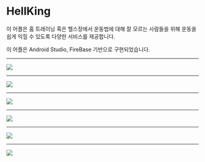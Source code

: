 # HellKing

이 어플은 홈 트레이닝 혹은 헬스장에서 운동법에 대해 잘 모르는 사람들을 위해 운동을 쉽게 익힐 수 있도록 다양한 서비스를 제공합니다.

이 어플은 Android Studio, FireBase 기반으로 구현되었습니다.

---



<p align ="cetner">
    <img src="https://github.com/SangHyunGil/HellKing/blob/main/img/1.PNG?raw=true">
</p>

---

<p align ="cetner">
    <img src="https://github.com/SangHyunGil/HellKing/blob/main/img/2.PNG?raw=true">
</p>

---

<p align ="cetner">
    <img src="https://github.com/SangHyunGil/HellKing/blob/main/img/3.PNG?raw=true">
</p>

---

<p align ="cetner">
    <img src="https://github.com/SangHyunGil/HellKing/blob/main/img/4.PNG?raw=true">
</p>

---

<p align ="cetner">
    <img src="https://github.com/SangHyunGil/HellKing/blob/main/img/5.PNG?raw=true">
</p>

---

<p align ="cetner">
    <img src="https://github.com/SangHyunGil/HellKing/blob/main/img/6.PNG?raw=true">
</p>

